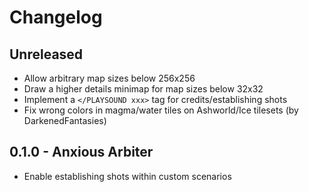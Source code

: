 # Changelog

## Unreleased
  - Allow arbitrary map sizes below 256x256
  - Draw a higher details minimap for map sizes below 32x32
  - Implement a `</PLAYSOUND xxx>` tag for credits/establishing shots
  - Fix wrong colors in magma/water tiles on Ashworld/Ice tilesets (by DarkenedFantasies)

## 0.1.0 - Anxious Arbiter
  - Enable establishing shots within custom scenarios
